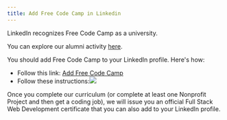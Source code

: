 ```yaml
---
title: Add Free Code Camp in Linkedin
---
```

LinkedIn recognizes Free Code Camp as a university.

You can explore our alumni activity <a href='https://www.linkedin.com/edu/school?id=166029' target='_blank' rel='nofollow'>here</a>.

You should add Free Code Camp to your LinkedIn profile. Here's how:

*   Follow this link: <a href='https://www.linkedin.com/profile/edit-education?school=Free+Code+Camp' target='_blank' rel='nofollow'>Add Free Code Camp</a>
*   Follow these instructions:![](//discourse-user-assets.s3.amazonaws.com/original/2X/8/8b138a334f9cfc075fee7379b515a173a154934b.png)

Once you complete our curriculum (or complete at least one Nonprofit Project and then get a coding job), we will issue you an official Full Stack Web Development certificate that you can also add to your LinkedIn profile.